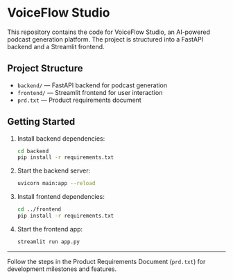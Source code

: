 # VoiceFlow Studio

This repository contains the code for VoiceFlow Studio, an AI-powered podcast generation platform. The project is structured into a FastAPI backend and a Streamlit frontend.

## Project Structure

- `backend/` — FastAPI backend for podcast generation
- `frontend/` — Streamlit frontend for user interaction
- `prd.txt` — Product requirements document

## Getting Started

1. Install backend dependencies:
   ```bash
   cd backend
   pip install -r requirements.txt
   ```
2. Start the backend server:
   ```bash
   uvicorn main:app --reload
   ```
3. Install frontend dependencies:
   ```bash
   cd ../frontend
   pip install -r requirements.txt
   ```
4. Start the frontend app:
   ```bash
   streamlit run app.py
   ```

---

Follow the steps in the Product Requirements Document (`prd.txt`) for development milestones and features. 